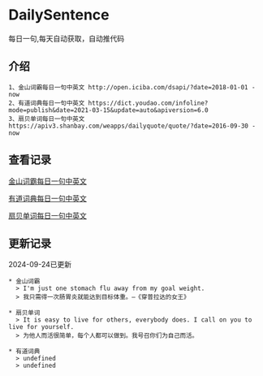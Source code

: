 # DailySentence

每日一句,每天自动获取，自动推代码

## 介绍

```
1、金山词霸每日一句中英文 http://open.iciba.com/dsapi/?date=2018-01-01 - now
2、有道词典每日一句中英文 https://dict.youdao.com/infoline?mode=publish&date=2021-03-15&update=auto&apiversion=6.0
3、扇贝单词每日一句中英文 https://apiv3.shanbay.com/weapps/dailyquote/quote/?date=2016-09-30 - now
```

## 查看记录

[金山词霸每日一句中英文](./data/iciba/)

[有道词典每日一句中英文](./data/youdao/)

[扇贝单词每日一句中英文](./data/shanbay/)

## 更新记录
2024-09-24已更新 
```
* 金山词霸
  > I'm just one stomach flu away from my goal weight.
  > 我只需得一次肠胃炎就能达到目标体重。—《穿普拉达的女王》

* 扇贝单词
  > It is easy to live for others, everybody does. I call on you to live for yourself.
  > 为他人而活很简单，每个人都可以做到。我号召你们为自己而活。

* 有道词典
  > undefined
  > undefined

```
